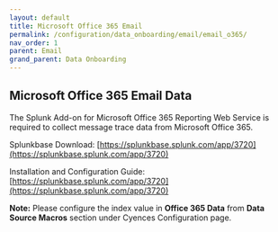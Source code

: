 ```yaml
---
layout: default
title: Microsoft Office 365 Email
permalink: /configuration/data_onboarding/email/email_o365/
nav_order: 1
parent: Email
grand_parent: Data Onboarding
---
```


## **Microsoft Office 365 Email Data**

The Splunk Add-on for Microsoft Office 365 Reporting Web Service is required to collect message trace data from Microsoft Office 365. 

Splunkbase Download:
[https://splunkbase.splunk.com/app/3720](https://splunkbase.splunk.com/app/3720) 

Installation and Configuration Guide:
[https://splunkbase.splunk.com/app/3720](https://splunkbase.splunk.com/app/3720)

**Note:** Please configure the index value in **Office 365 Data** from **Data Source Macros** section under Cyences Configuration page.

[comment]: <> (TODO_LATER: add estimated data size)